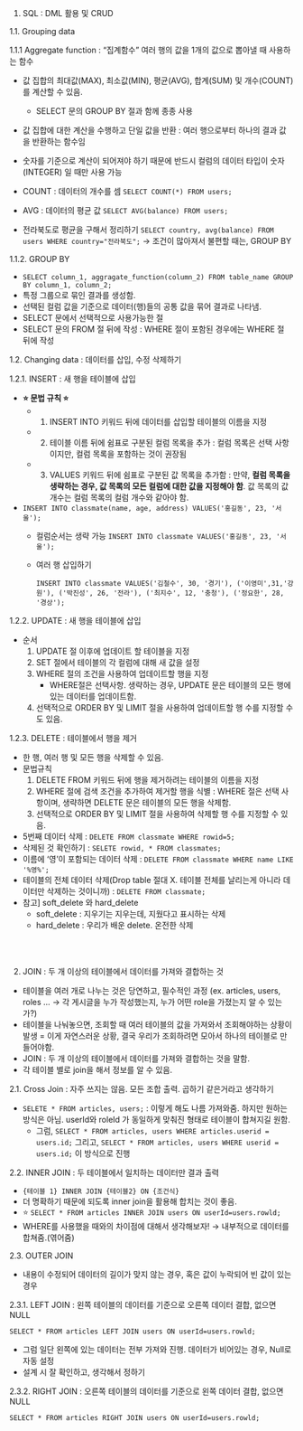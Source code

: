 1. SQL : DML 활용 및 CRUD

1.1. Grouping data

1.1.1 Aggregate function : “집계함수” 여러 행의 값을 1개의 값으로 뽑아낼 때 사용하는 함수

- 값 집합의 최대값(MAX), 최소값(MIN), 평균(AVG), 합계(SUM) 및 개수(COUNT)를 계산할 수 있음.
    - SELECT 문의 GROUP BY 절과 함께 종종 사용
- 값 집합에 대한 계산을 수행하고 단일 값을 반환 : 여러 행으로부터 하나의 결과 값을 반환하는 함수임
- 숫자를 기준으로 계산이 되어져야 하기 때문에 반드시 컬럼의 데이터 타입이 숫자(INTEGER) 일 때만 사용 가능

- COUNT : 데이터의 개수를 셈 `SELECT COUNT(*) FROM users;`
- AVG : 데이터의 평균 값 `SELECT AVG(balance) FROM users;`
- 전라북도로 평균을 구해서 정리하기 `SELECT country, avg(balance) FROM users WHERE country="전라북도";` → 조건이 많아져서 불편할 때는, GROUP BY

1.1.2. GROUP BY 

- `SELECT column_1, aggragate_function(column_2) FROM table_name GROUP BY column_1, column_2;`
- 특정 그룹으로 묶인 결과를 생성함.
- 선택된 컬럼 값을 기준으로 데이터(행)들의 공통 값을 묶어 결과로 나타냄.
- SELECT 문에서 선택적으로 사용가능한 절
- SELECT 문의 FROM 절 뒤에 작성 : WHERE 절이 포함된 경우에는 WHERE 절 뒤에 작성


1.2. Changing data : 데이터를 삽입, 수정 삭제하기

1.2.1. INSERT : 새 행을 테이블에 삽입

- **⭐ 문법 규칙 ⭐**
    - 1) INSERT INTO 키워드 뒤에 데이터를 삽입할 테이블의 이름을 지정
    - 2) 테이블 이름 뒤에 쉼표로 구분된 컬럼 목록을 추가 : 컬럼 목록은 선택 사항이지만, 컬럼 목록을 포함하는 것이 권장됨
    - 3) VALUES 키워드 뒤에 쉼표로 구분된 값 목록을 추가함 : 만약, **컬럼 목록을 생략하는 경우, 값 목록의 모든 컬럼에 대한 값을 지정해야 함**. 값 목록의 값 개수는 컬럼 목록의 컬럼 개수와 같아야 함.
- `INSERT INTO classmate(name, age, address) VALUES('홍길동', 23, '서울');`
    - 컬럼순서는 생략 가능 `INSERT INTO classmate VALUES('홍길동', 23, '서울');`
    - 여러 행 삽입하기
        
        `INSERT INTO classmate VALUES('김철수', 30, '경기'), ('이영미',31,'강원'), ('박진성', 26, '전라'), ('최지수', 12, '충청'), ('정요한', 28, '경상');`
        

1.2.2. UPDATE : 새 행을 테이블에 삽입

- 순서
    1) UPDATE 절 이후에 업데이트 할 테이블을 지정
    2) SET 절에서 테이블의 각 컬럼에 대해 새 값을 설정
    3) WHERE 절의 조건을 사용하여 업데이트할 행을 지정
        - WHERE절은 선택사항. 생략하는 경우, UPDATE 문은 테이블의 모든 행에 있는 데이터를 업데이트함.
    4) 선택적으로 ORDER BY 및 LIMIT 절을 사용하여 업데이트할 행 수를 지정할 수도 있음.

1.2.3. DELETE : 테이블에서 행을 제거

- 한 행, 여러 행 및 모든 행을 삭제할 수 있음.
- 문법규칙
     1) DELETE FROM 키워드 뒤에 행을 제거하려는 테이블의 이름을 지정
     2) WHERE 절에 검색 조건을 추가하여 제거할 행을 식별 : WHERE 절은 선택 사항이며, 생략하면 DELETE 문은 테이블의 모든 행을 삭제함.
     3) 선택적으로 ORDER BY 및 LIMIT 절을 사용하여 삭제할 행 수를 지정할 수 있음.
- 5번째 데이터 삭제 : `DELETE FROM classmate WHERE rowid=5;`
- 삭제된 것 확인하기 : `SELETE rowid, * FROM classmates;`
- 이름에 ‘영’이 포함되는 데이터 삭제 : `DELETE FROM classmate WHERE name LIKE '%영%';`
- 테이블의 전체 데이터 삭제(Drop table 절대 X. 테이블 전체를 날리는게 아니라 데이터만 삭제하는 것이니까)  : `DELETE FROM classmate;`
- 참고] soft_delete 와 hard_delete
    - soft_delete : 지우기는 지우는데, 지웠다고 표시하는 삭제
    - hard_delete : 우리가 배운 delete. 온전한 삭제

<br>
<br>

2. JOIN : 두 개 이상의 테이블에서 데이터를 가져와 결합하는 것


- 테이블을 여러 개로 나누는 것은 당연하고, 필수적인 과정 (ex. articles, users, roles … → 각 게시글을 누가 작성했는지, 누가 어떤 role을 가졌는지 알 수 있는가?)
- 테이블을 나눠놓으면, 조회할 때 여러 테이블의 값을 가져와서 조회해야하는 상황이 발생 = 이게 자연스러운 상황, 결국 우리가 조회하려면 모아서 하나의 테이블로 만들어야함.
- JOIN : 두 개 이상의 테이블에서 데이터를 가져와 결합하는 것을 말함.
- 각 테이블 별로 join을 해서 정보를 알 수 있음.

2.1. Cross Join : 자주 쓰지는 않음. 모든 조합 출력. 곱하기 같은거라고 생각하기

- `SELETE * FROM articles, users;` : 이렇게 해도 나름 가져와줌. 하지만 원하는 방식은 아님. userId와 roleId 가 동일하게 맞춰진 형태로 테이블이 합쳐지길 원함.    
    - 그럼, `SELECT * FROM articles, users WHERE articles.userid = users.id;` 그리고, `SELECT * FROM articles, users WHERE userid = users.id;` 이 방식으로 진행

2.2. INNER JOIN : 두 테이블에서 일치하는 데이터만 결과 출력

- `{테이블 1} INNER JOIN {테이블2} ON {조건식}`
- 더 명확하기 때문에 되도록 inner join을 활용해 합치는 것이 좋음.
- ⭐ `SELECT * FROM articles INNER JOIN users ON userId=users.rowld;`
- WHERE를 사용했을 때와의 차이점에 대해서 생각해보자! → 내부적으로 데이터를 합쳐줌.(엮어줌)

2.3. OUTER JOIN

- 내용이 수정되어 데이터의 길이가 맞지 않는 경우, 혹은 값이 누락되어 빈 값이 있는 경우

2.3.1. LEFT JOIN : 왼쪽 테이블의 데이터를 기준으로 오른쪽 데이터 결합, 없으면 NULL

`SELECT * FROM articles LEFT JOIN users ON userId=users.rowld;`

- 그럼 일단 왼쪽에 있는 데이터는 전부 가져와 진행. 데이터가 비어있는 경우, Null로 자동 설정
- 설계 시 잘 확인하고, 생각해서 정하기

2.3.2. RIGHT JOIN : 오른쪽 테이블의 데이터를 기준으로 왼쪽 데이터 결합, 없으면 NULL

`SELECT * FROM articles RIGHT JOIN users ON userId=users.rowld;`